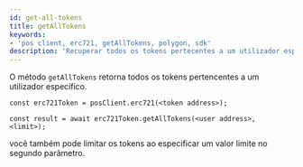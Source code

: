 ```yaml
---
id: get-all-tokens
title: getAllTokens
keywords:
- 'pos client, erc721, getAllTokens, polygon, sdk'
description: 'Recuperar todos os tokens pertecentes a um utilizador específico.'
---
```


O método `getAllTokens` retorna todos os tokens pertencentes a um utilizador específico.

```
const erc721Token = posClient.erc721(<token address>);

const result = await erc721Token.getAllTokens(<user address>, <limit>);

```

você também pode limitar os tokens ao especificar um valor limite no segundo parâmetro.
